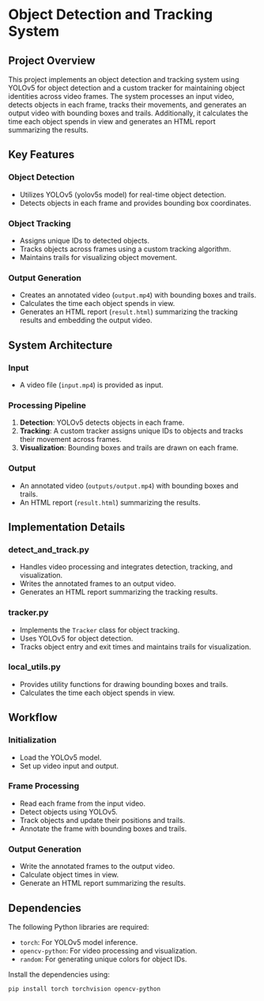 # Object Detection and Tracking System

## Project Overview

This project implements an object detection and tracking system using YOLOv5 for object detection and a custom tracker for maintaining object identities across video frames. The system processes an input video, detects objects in each frame, tracks their movements, and generates an output video with bounding boxes and trails. Additionally, it calculates the time each object spends in view and generates an HTML report summarizing the results.

## Key Features

### Object Detection
- Utilizes YOLOv5 (yolov5s model) for real-time object detection.
- Detects objects in each frame and provides bounding box coordinates.

### Object Tracking
- Assigns unique IDs to detected objects.
- Tracks objects across frames using a custom tracking algorithm.
- Maintains trails for visualizing object movement.

### Output Generation
- Creates an annotated video (`output.mp4`) with bounding boxes and trails.
- Calculates the time each object spends in view.
- Generates an HTML report (`result.html`) summarizing the tracking results and embedding the output video.

## System Architecture

### Input
- A video file (`input.mp4`) is provided as input.

### Processing Pipeline
1. **Detection**: YOLOv5 detects objects in each frame.
2. **Tracking**: A custom tracker assigns unique IDs to objects and tracks their movement across frames.
3. **Visualization**: Bounding boxes and trails are drawn on each frame.

### Output
- An annotated video (`outputs/output.mp4`) with bounding boxes and trails.
- An HTML report (`result.html`) summarizing the results.

## Implementation Details

### detect_and_track.py
- Handles video processing and integrates detection, tracking, and visualization.
- Writes the annotated frames to an output video.
- Generates an HTML report summarizing the tracking results.

### tracker.py
- Implements the `Tracker` class for object tracking.
- Uses YOLOv5 for object detection.
- Tracks object entry and exit times and maintains trails for visualization.

### local_utils.py
- Provides utility functions for drawing bounding boxes and trails.
- Calculates the time each object spends in view.

## Workflow

### Initialization
- Load the YOLOv5 model.
- Set up video input and output.

### Frame Processing
- Read each frame from the input video.
- Detect objects using YOLOv5.
- Track objects and update their positions and trails.
- Annotate the frame with bounding boxes and trails.

### Output Generation
- Write the annotated frames to the output video.
- Calculate object times in view.
- Generate an HTML report summarizing the results.

## Dependencies

The following Python libraries are required:

- `torch`: For YOLOv5 model inference.
- `opencv-python`: For video processing and visualization.
- `random`: For generating unique colors for object IDs.

Install the dependencies using:

```bash
pip install torch torchvision opencv-python
